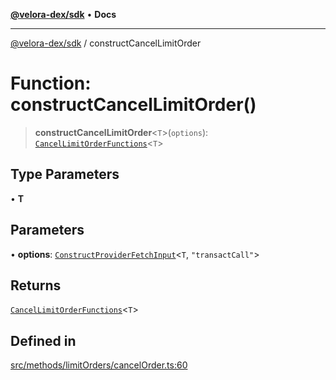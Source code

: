 [**@velora-dex/sdk**](../README.md) • **Docs**

***

[@velora-dex/sdk](../globals.md) / constructCancelLimitOrder

# Function: constructCancelLimitOrder()

> **constructCancelLimitOrder**\<`T`\>(`options`): [`CancelLimitOrderFunctions`](../type-aliases/CancelLimitOrderFunctions.md)\<`T`\>

## Type Parameters

• **T**

## Parameters

• **options**: [`ConstructProviderFetchInput`](../interfaces/ConstructProviderFetchInput.md)\<`T`, `"transactCall"`\>

## Returns

[`CancelLimitOrderFunctions`](../type-aliases/CancelLimitOrderFunctions.md)\<`T`\>

## Defined in

[src/methods/limitOrders/cancelOrder.ts:60](https://github.com/VeloraDEX/sdk/blob/feat/extend_delta_orders_filtering/src/methods/limitOrders/cancelOrder.ts#L60)
